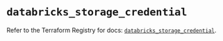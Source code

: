# `databricks_storage_credential`

Refer to the Terraform Registry for docs: [`databricks_storage_credential`](https://registry.terraform.io/providers/databricks/databricks/1.39.0/docs/resources/storage_credential).

